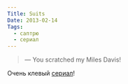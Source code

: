 ```yaml
---
Title: Suits
Date: 2013-02-14
Tags:
  - саптрю
  - сериал
---
```


> — You scratched my Miles Davis!

Очень клевый [сериал](http://www.imdb.com/title/tt1632701/)!